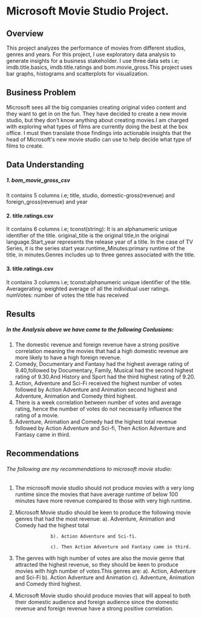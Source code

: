 # Microsoft Movie Studio Project.


## Overview
This project analyzes the performance of movies from different studios, genres and years. For this project, I use exploratory data analysis to generate insights for a business stakeholder. I use three data sets i.e; imdb.title.basics, imdb.title.ratings and bom.movie_gross.This project uses bar graphs, histograms and scatterplots for visualization. 

## Business Problem
Microsoft sees all the big companies creating original video content and they want to get in on the fun. They have decided to create a new movie studio, but they don’t know anything about creating movies.I am charged with exploring what types of films are currently doing the best at the box office. I must then translate those findings into actionable insights that the head of Microsoft's new movie studio can use to help decide what type of films to create.

## Data Understanding
##### 1. bom_movie_gross_csv
It contains 5 columns i.e; title, studio, domestic-gross(revenue) and foreign_gross(revenue) and year
#### 2. title.ratings.csv
It contains 6 columns i.e; tconst(string): It is an alphanumeric unique identifier of the title. original_title is the original title,in the original language.Start_year represents the release year of a title. In the case of TV Series, it is the series start year.runtime_Minutes:primary runtime of the title, in minutes.Genres includes up to three genres associated with the title.
#### 3. title.ratings.csv
It contains 3 columns i.e; tconst:alphanumeric unique identifier of the title. Averagerating: weighted average of all the individual user ratings. numVotes: number of votes the title has received

## Results
##### In the Analysis above we have come to the following Conlusions:
1. The domestic revenue and foreign revenue have a strong positive correlation meaning the movies that had a high domestic revenue are more likely to have a high foreign revenue.
2. Comedy, Documentary and Fantasy had the highest average rating of 9.40,followed by Documentary, Family, Musical had the second highest rating of 9.30.And History and Sport had the third highest rating of 9.20.
3. Action, Adventure and Sci-Fi received the highest number of votes followed by Action Adventure and Animation second highest and Adventure, Animation and Comedy third highest.
4. There is a week correlation between number of votes and average rating, hence the number of votes do not necessarily influence the rating of a movie.
5. Adventure, Animation and Comedy had the highest total revenue followed by Action Adventure and Sci-fi, Then Action Adventure and Fantasy came in third.

## Recommendations

###### The following are my recommendations to microsoft movie studio:
1. The microsoft movie studio should not produce movies with a very long runtime since the movies that have average runtime of below 100 minutes have more revenue compared to those with very high runtime.
2. Microsoft Movie studio should be keen to produce the following movie genres that had the most revenue:
                    a). Adventure, Animation and Comedy had the highest total
   
                    b). Action Adventure and Sci-fi.
   
                    c). Then Action Adventure and Fantasy came in third.
   
4. The genres with high number of votes are also the movie genre that attracted the highest revenue, so they should be keen to produce movies with high number of votes.This genres are: a). Action, Adventure and Sci-Fi b). Action Adventure and Animation c). Adventure, Animation and Comedy third highest.
5. Microsoft Movie studio should produce movies that will appeal to both their domestic audience and foreign audience since the domestic revenue and foreign revenue have a strong positive correlation.

